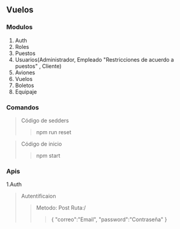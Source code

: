 ## Vuelos

### Modulos
1. Auth
2. Roles
3. Puestos
4. Usuarios(Administrador, Empleado "Restricciones de acuerdo a puestos" , Cliente)
5. Aviones
6. Vuelos
7. Boletos
8. Equipaje

### Comandos
>Código de sedders
>
>>npm run reset

>Código de inicio
>
>>npm start

### Apis

1.Auth
>Autentificaion
>
>>Metodo: Post Ruta:/
>>
>>>{
    "correo":"Email",
    "password":"Contraseña"
    }


